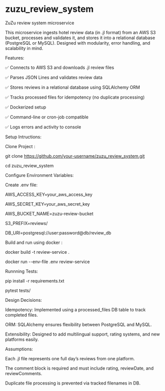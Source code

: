 # zuzu_review_system
ZuZu review system microservice 

This microservice ingests hotel review data (in .jl format) from an AWS S3 bucket, processes and validates it, and stores it into a relational database (PostgreSQL or MySQL). Designed with modularity, error handling, and scalability in mind.

   Features:

   ✅ Connects to AWS S3 and downloads .jl review files

   ✅ Parses JSON Lines and validates review data

   ✅ Stores reviews in a relational database using SQLAlchemy ORM

   ✅ Tracks processed files for idempotency (no duplicate processing)

   ✅ Dockerized setup

   ✅ Command-line or cron-job compatible

   ✅ Logs errors and activity to console

  Setup Intructions:

  Clone Project :
  
  git clone https://github.com/your-username/zuzu_review_system.git
  
  cd zuzu_review_system

  Configure Environment Variables:
   
  Create .env file:

   AWS_ACCESS_KEY=your_aws_access_key
   
   AWS_SECRET_KEY=your_aws_secret_key
   
   AWS_BUCKET_NAME=zuzu-review-bucket
   
   S3_PREFIX=reviews/
   
   DB_URI=postgresql://user:password@db/review_db

  Build and run using docker :

   docker build -t review-service .
   
   docker run --env-file .env review-service

   Runnning Tests:

   pip install -r requirements.txt
   
   pytest tests/

  Design Decisions:

   Idempotency: Implemented using a processed_files DB table to track completed files.

   ORM: SQLAlchemy ensures flexibility between PostgreSQL and MySQL.

   Extensibility: Designed to add multilingual support, rating systems, and new platforms easily.

   Assumptions:

   Each .jl file represents one full day’s reviews from one platform.

   The comment block is required and must include rating, reviewDate, and reviewComments.

   Duplicate file processing is prevented via tracked filenames in DB.

   



